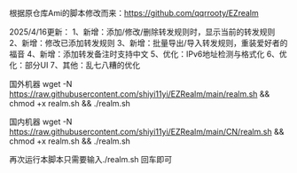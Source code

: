 根据原仓库Ami的脚本修改而来：https://github.com/qqrrooty/EZrealm

2025/4/16更新：
1、新增：添加/修改/删除转发规则时，显示当前的转发规则
2、新增：修改已添加转发规则
3、新增：批量导出/导入转发规则，重装爱好者的福音
4、新增：添加转发备注时支持中文
5、优化：IPv6地址检测与格式化
6、优化：部分UI
7、其他：乱七八糟的优化


国外机器
wget -N https://raw.githubusercontent.com/shiyi11yi/EZRealm/main/realm.sh && chmod +x realm.sh && ./realm.sh

国内机器
wget -N https://raw.githubusercontent.com/shiyi11yi/EZRealm/main/CN/realm.sh && chmod +x realm.sh && ./realm.sh

再次运行本脚本只需要输入./realm.sh 回车即可
